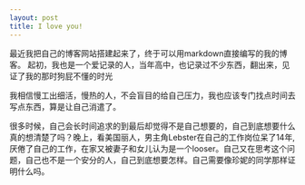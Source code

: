 ```yaml
---
layout: post
title: I love you!
---
```


最近我把自己的博客网站搭建起来了，终于可以用markdown直接编写的我的博客。
起初，我也是一个爱记录的人，当年高中，也记录过不少东西，翻出来，见证了我的那时狗屁不懂的时光

我相信慢工出细活，慢热的人，不会盲目的给自己压力，我也应该专门找点时间去写点东西，算是让自己消遣了。

很多时候，自己会长时间追求的到最后却觉得不是自己想要的，自己到底想要什么真的想清楚了吗？晚上，看美国丽人，男主角Lebster在自己的工作岗位呆了14年,厌倦了自己的工作，在家又被妻子和女儿认为是一个looser。自己又在思考这个问题，自己也不是一个安分的人，自己到底想要怎样。自己需要像珍妮的同学那样证明什么吗。


